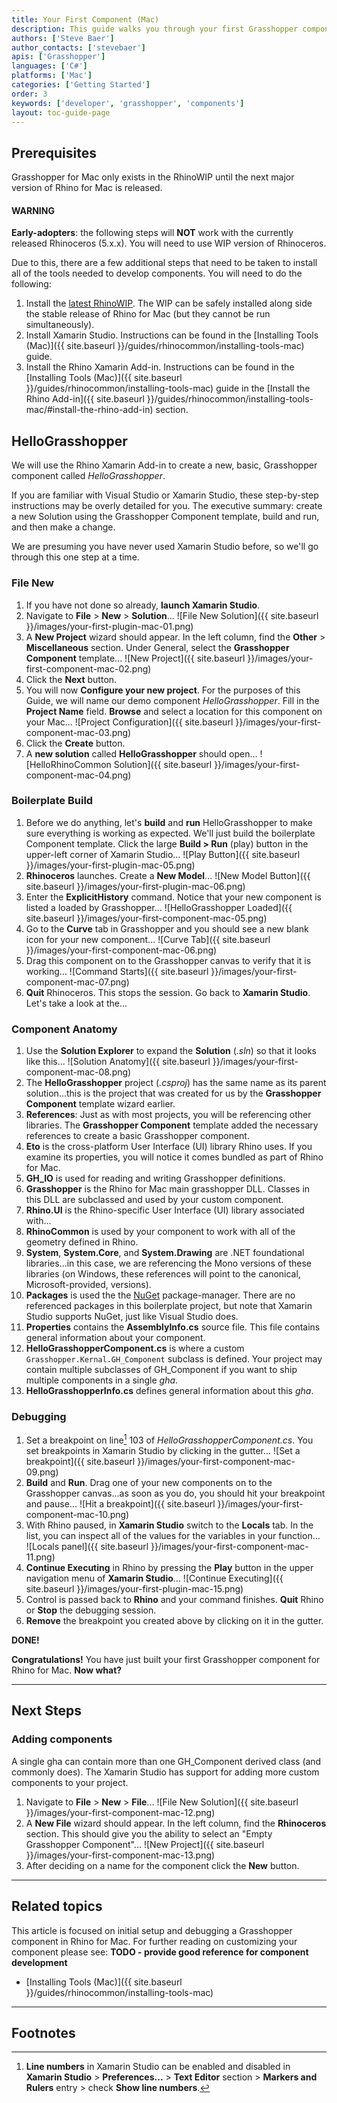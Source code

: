 ```yaml
---
title: Your First Component (Mac)
description: This guide walks you through your first Grasshopper component for Rhino for Mac using RhinoCommon and Xamarin Studio.
authors: ['Steve Baer']
author_contacts: ['stevebaer']
apis: ['Grasshopper']
languages: ['C#']
platforms: ['Mac']
categories: ['Getting Started']
order: 3
keywords: ['developer', 'grasshopper', 'components']
layout: toc-guide-page
---
```


 
## Prerequisites

Grasshopper for Mac only exists in the RhinoWIP until the next major version of Rhino for Mac is released.  

<div class="bs-callout bs-callout-danger">
  <h4>WARNING</h4>
  <p><b>Early-adopters</b>: the following steps will <b>NOT</b> work with the currently released Rhinoceros (5.x.x).  You will need to use WIP version of Rhinoceros.</p>
</div>

Due to this, there are a few additional steps that need to be taken to install all of the tools needed to develop components.  You will need to do the following:

1. Install the [latest RhinoWIP](http://www.rhino3d.com/go/download/rhino-for-mac/wip/latest). The WIP can be safely installed along side the stable release of Rhino for Mac (but they cannot be run simultaneously).
1. Install Xamarin Studio.  Instructions can be found in the [Installing Tools (Mac)]({{ site.baseurl }}/guides/rhinocommon/installing-tools-mac) guide.
1. Install the Rhino Xamarin Add-in.  Instructions can be found in the [Installing Tools (Mac)]({{ site.baseurl }}/guides/rhinocommon/installing-tools-mac) guide in the [Install the Rhino Add-in]({{ site.baseurl }}/guides/rhinocommon/installing-tools-mac/#install-the-rhino-add-in) section.


## HelloGrasshopper

We will use the Rhino Xamarin Add-in to create a new, basic, Grasshopper component called *HelloGrasshopper*.

If you are familiar with Visual Studio or Xamarin Studio, these step-by-step instructions may be overly detailed for you.  The executive summary: create a new Solution using the Grasshopper Component template, build and run, and then make a change.

We are presuming you have never used Xamarin Studio before, so we'll go through this one step at a time.

### File New

1. If you have not done so already, **launch Xamarin Studio**.
1. Navigate to **File** > **New** > **Solution**...
![File New Solution]({{ site.baseurl }}/images/your-first-plugin-mac-01.png)
1. A **New Project** wizard should appear.  In the left column, find the **Other** > **Miscellaneous** section.  Under General, select the **Grasshopper Component** template...
![New Project]({{ site.baseurl }}/images/your-first-component-mac-02.png)
1. Click the **Next** button.
1. You will now **Configure your new project**.  For the purposes of this Guide, we will name our demo component *HelloGrasshopper*.  Fill in the **Project Name** field.  **Browse** and select a location for this component on your Mac...
![Project Configuration]({{ site.baseurl }}/images/your-first-component-mac-03.png)
1. Click the **Create** button.
1. A **new solution** called **HelloGrasshopper** should open...
![HelloRhinoCommon Solution]({{ site.baseurl }}/images/your-first-component-mac-04.png)

### Boilerplate Build

1. Before we do anything, let's **build** and **run** HelloGrasshopper to make sure everything is working as expected.  We'll just build the boilerplate Component template.  Click the large **Build > Run** (play) button in the upper-left corner of Xamarin Studio...
![Play Button]({{ site.baseurl }}/images/your-first-plugin-mac-05.png)
1. **Rhinoceros** launches.  Create a **New Model**...
![New Model Button]({{ site.baseurl }}/images/your-first-plugin-mac-06.png)
1. Enter the **ExplicitHistory** command.  Notice that your new component is listed a loaded by Grasshopper...
![HelloGrasshopper Loaded]({{ site.baseurl }}/images/your-first-component-mac-05.png)
1. Go to the **Curve** tab in Grasshopper and you should see a new blank icon for your new component...
![Curve Tab]({{ site.baseurl }}/images/your-first-component-mac-06.png)
1. Drag this component on to the Grasshopper canvas to verify that it is working...
![Command Starts]({{ site.baseurl }}/images/your-first-component-mac-07.png)
1. **Quit** Rhinoceros.  This stops the session.  Go back to **Xamarin Studio**.  Let's take a look at the...


### Component Anatomy

1. Use the **Solution Explorer** to expand the **Solution** (*.sln*) so that it looks like this...
![Solution Anatomy]({{ site.baseurl }}/images/your-first-component-mac-08.png)
1. The **HelloGrasshopper** project (*.csproj*) has the same name as its parent solution...this is the project that was created for us by the **Grasshopper Component** template wizard earlier.
1. **References**: Just as with most projects, you will be referencing other libraries.  The **Grasshopper Component** template added the necessary references to create a basic Grasshopper component.
1. **Eto** is the cross-platform User Interface (UI) library Rhino uses.  If you examine its properties, you will notice it comes bundled as part of Rhino for Mac.
1. **GH_IO** is used for reading and writing Grasshopper definitions.
1. **Grasshopper** is the Rhino for Mac main grasshopper DLL. Classes in this DLL are subclassed and used by your custom component.
1. **Rhino.UI** is the Rhino-specific User Interface (UI) library associated with...
1. **RhinoCommon** is used by your component to work with all of the geometry defined in Rhino.
1. **System**, **System.Core**, and **System.Drawing** are .NET foundational libraries...in this case, we are referencing the Mono versions of these libraries (on Windows, these references will point to the canonical, Microsoft-provided, versions).
1. **Packages** is used the the [NuGet](https://www.nuget.org/) package-manager.  There are no referenced packages in this boilerplate project, but note that Xamarin Studio supports NuGet, just like Visual Studio does.
1. **Properties** contains the **AssemblyInfo.cs** source file.  This file contains general information about your component.
1. **HelloGrasshopperComponent.cs** is where a custom `Grasshopper.Kernal.GH_Component` subclass is defined. Your project may contain multiple subclasses of GH_Component if you want to ship multiple components in a single *gha*.  
1. **HelloGrasshopperInfo.cs** defines general information about this *gha*.

### Debugging

1. Set a breakpoint on line[^1] 103 of *HelloGrasshopperComponent.cs*.  You set breakpoints in Xamarin Studio by clicking in the gutter...
![Set a breakpoint]({{ site.baseurl }}/images/your-first-component-mac-09.png)
1. **Build** and **Run**.  Drag one of your new components on to the Grasshopper canvas...as soon as you do, you should hit your breakpoint and pause...
![Hit a breakpoint]({{ site.baseurl }}/images/your-first-component-mac-10.png)
1. With Rhino paused, in **Xamarin Studio** switch to the **Locals** tab.  In the list, you can inspect all of the values for the variables in your function...  
![Locals panel]({{ site.baseurl }}/images/your-first-component-mac-11.png)
1. **Continue Executing** in Rhino by pressing the **Play** button in the upper navigation menu of **Xamarin Studio**...
![Continue Executing]({{ site.baseurl }}/images/your-first-plugin-mac-15.png)
1. Control is passed back to **Rhino** and your command finishes.  **Quit** Rhino or **Stop** the debugging session.
1. **Remove** the breakpoint you created above by clicking on it in the gutter.

**DONE!**

**Congratulations!**  You have just built your first Grasshopper component for Rhino for Mac.  **Now what?**

---

## Next Steps

### Adding components

A single gha can contain more than one GH_Component derived class (and commonly does). The Xamarin Studio has support for adding more custom components to your project.

1. Navigate to **File** > **New** > **File**...
![File New Solution]({{ site.baseurl }}/images/your-first-component-mac-12.png)
1. A **New File** wizard should appear.  In the left column, find the **Rhinoceros** section.  This should give you the ability to select an "Empty Grasshopper Component"...
![New Project]({{ site.baseurl }}/images/your-first-component-mac-13.png)
1. After deciding on a name for the component click the **New** button.

---

## Related topics

This article is focused on initial setup and debugging a Grasshopper component in Rhino for Mac.  For further reading on customizing your component please see: **TODO - provide good reference for component development**

- [Installing Tools (Mac)]({{ site.baseurl }}/guides/rhinocommon/installing-tools-mac)

---

## Footnotes

[^1]: **Line numbers** in Xamarin Studio can be enabled and disabled in **Xamarin Studio** > **Preferences...** > **Text Editor** section > **Markers and Rulers** entry > check **Show line numbers**.
